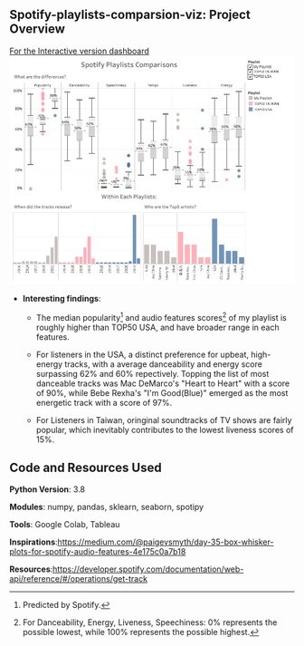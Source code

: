 ## Spotify-playlists-comparsion-viz: Project Overview

[For the Interactive version dashboard](https://public.tableau.com/app/profile/jake6334/viz/spotify_playlists_workbook/Dashboard1)
![alt text](https://github.com/YunlouTeng/Spotify-playlists-comparsion-viz/blob/main/Dashboard_.png)

* **Interesting findings**:

  * The median popularity[^1] and audio features scores[^2] of my playlist is roughly higher than TOP50 USA, and have broader range in each features.
  
  * For listeners in the USA, a distinct preference for upbeat, high-energy tracks, with a average danceability and energy score surpassing 62% and 60% repectively. Topping the list of most danceable tracks was Mac DeMarco's "Heart to Heart" with a score of 90%, while Bebe Rexha's "I'm Good(Blue)" emerged as the most energetic track with a score of 97%.
  
  * For Listeners in Taiwan, oringinal soundtracks of TV shows are fairly popular, which inevitably contributes to the lowest liveness scores of 15%.
  

[^1]: Predicted by Spotify.
[^2]: For Danceability, Energy, Liveness, Speechiness: 0% represents the possible lowest, while 100% represents the possible highest.


## Code and Resources Used

**Python Version**: 3.8

**Modules**: numpy, pandas, sklearn, seaborn, spotipy

**Tools**: Google Colab, Tableau

**Inspirations**:https://medium.com/@paigevsmyth/day-35-box-whisker-plots-for-spotify-audio-features-4e175c0a7b18

**Resources**:https://developer.spotify.com/documentation/web-api/reference/#/operations/get-track



